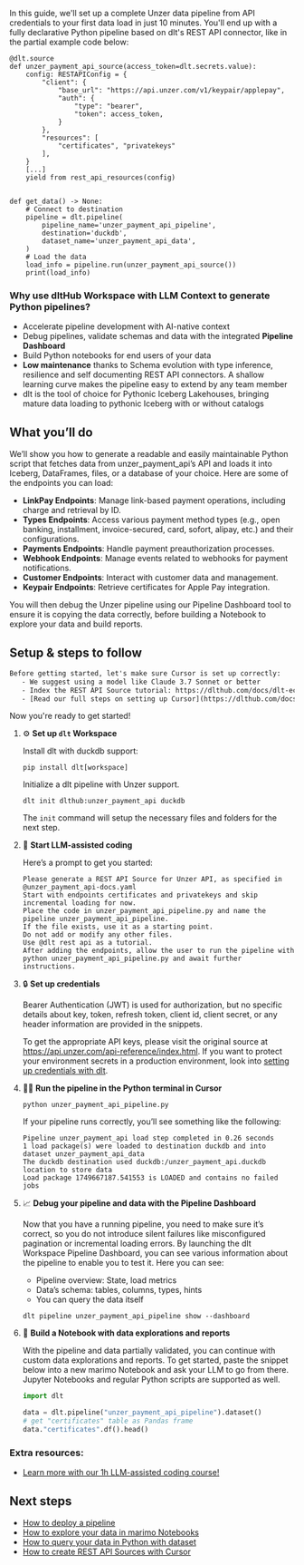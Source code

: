 In this guide, we'll set up a complete Unzer data pipeline from API credentials to your first data load in just 10 minutes. You'll end up with a fully declarative Python pipeline based on dlt's REST API connector, like in the partial example code below:

```python-outcome
@dlt.source
def unzer_payment_api_source(access_token=dlt.secrets.value):
    config: RESTAPIConfig = {
        "client": {
            "base_url": "https://api.unzer.com/v1/keypair/applepay",
            "auth": {
                "type": "bearer",
                "token": access_token,
            }
        },
        "resources": [
            "certificates", "privatekeys"
        ],
    }
    [...]
    yield from rest_api_resources(config)


def get_data() -> None:
    # Connect to destination
    pipeline = dlt.pipeline(
        pipeline_name='unzer_payment_api_pipeline',
        destination='duckdb',
        dataset_name='unzer_payment_api_data', 
    )
    # Load the data
    load_info = pipeline.run(unzer_payment_api_source())
    print(load_info) 
```

### Why use dltHub Workspace with LLM Context to generate Python pipelines?

- Accelerate pipeline development with AI-native context
- Debug pipelines, validate schemas and data with the integrated **Pipeline Dashboard**
- Build Python notebooks for end users of your data
- **Low maintenance** thanks to Schema evolution with type inference, resilience and self documenting REST API connectors. A shallow learning curve makes the pipeline easy to extend by any team member
- dlt is the tool of choice for Pythonic Iceberg Lakehouses, bringing mature data loading to pythonic Iceberg with or without catalogs

## What you’ll do

We’ll show you how to generate a readable and easily maintainable Python script that fetches data from unzer_payment_api’s API and loads it into Iceberg, DataFrames, files, or a database of your choice. Here are some of the endpoints you can load:

- **LinkPay Endpoints**: Manage link-based payment operations, including charge and retrieval by ID.
- **Types Endpoints**: Access various payment method types (e.g., open banking, installment, invoice-secured, card, sofort, alipay, etc.) and their configurations.
- **Payments Endpoints**: Handle payment preauthorization processes.
- **Webhook Endpoints**: Manage events related to webhooks for payment notifications.
- **Customer Endpoints**: Interact with customer data and management.
- **Keypair Endpoints**: Retrieve certificates for Apple Pay integration.

You will then debug the Unzer pipeline using our Pipeline Dashboard tool to ensure it is copying the data correctly, before building a Notebook to explore your data and build reports.

## Setup & steps to follow

```default
Before getting started, let's make sure Cursor is set up correctly:
   - We suggest using a model like Claude 3.7 Sonnet or better
   - Index the REST API Source tutorial: https://dlthub.com/docs/dlt-ecosystem/verified-sources/rest_api/ and add it to context as **@dlt rest api**
   - [Read our full steps on setting up Cursor](https://dlthub.com/docs/dlt-ecosystem/llm-tooling/cursor-restapi#23-configuring-cursor-with-documentation)
```

Now you're ready to get started!

1. ⚙️ **Set up `dlt` Workspace**
    
    Install dlt with duckdb support:
    ```shell
    pip install dlt[workspace]
    ```

    Initialize a dlt pipeline with Unzer support.
    ```shell
    dlt init dlthub:unzer_payment_api duckdb
    ```

    The `init` command will setup the necessary files and folders for the next step.
    
2. 🤠 **Start LLM-assisted coding**
    
    Here’s a prompt to get you started:
    
    ```prompt
    Please generate a REST API Source for Unzer API, as specified in @unzer_payment_api-docs.yaml 
    Start with endpoints certificates and privatekeys and skip incremental loading for now. 
    Place the code in unzer_payment_api_pipeline.py and name the pipeline unzer_payment_api_pipeline. 
    If the file exists, use it as a starting point. 
    Do not add or modify any other files. 
    Use @dlt rest api as a tutorial. 
    After adding the endpoints, allow the user to run the pipeline with python unzer_payment_api_pipeline.py and await further instructions.
    ```

    
3. 🔒 **Set up credentials** 
    
    Bearer Authentication (JWT) is used for authorization, but no specific details about key, token, refresh token, client id, client secret, or any header information are provided in the snippets.
    
    To get the appropriate API keys, please visit the original source at https://api.unzer.com/api-reference/index.html.
    If you want to protect your environment secrets in a production environment, look into [setting up credentials with dlt](https://dlthub.com/docs/walkthroughs/add_credentials).
    
4. 🏃‍♀️ **Run the pipeline in the Python terminal in Cursor**
    
    ```shell
    python unzer_payment_api_pipeline.py
    ```
    
    If your pipeline runs correctly, you’ll see something like the following:
    
    ```shell
    Pipeline unzer_payment_api load step completed in 0.26 seconds
    1 load package(s) were loaded to destination duckdb and into dataset unzer_payment_api_data
    The duckdb destination used duckdb:/unzer_payment_api.duckdb location to store data
    Load package 1749667187.541553 is LOADED and contains no failed jobs
    ```
    
5. 📈 **Debug your pipeline and data with the Pipeline Dashboard**

    Now that you have a running pipeline, you need to make sure it’s correct, so you do not introduce silent failures like misconfigured pagination or incremental loading errors. By launching the dlt Workspace Pipeline Dashboard, you can see various information about the pipeline to enable you to test it. Here you can see:
    - Pipeline overview: State, load metrics
    - Data’s schema: tables, columns, types, hints
    - You can query the data itself
    
    ```shell
    dlt pipeline unzer_payment_api_pipeline show --dashboard
    ```
    
6. 🐍 **Build a Notebook with data explorations and reports**

    With the pipeline and data partially validated, you can continue with custom data explorations and reports. To get started, paste the snippet below into a new marimo Notebook and ask your LLM to go from there. Jupyter Notebooks and regular Python scripts are supported as well.

    
    ```python
    import dlt

   data = dlt.pipeline("unzer_payment_api_pipeline").dataset()
   # get "certificates" table as Pandas frame
   data."certificates".df().head()
    ```

### Extra resources:

- [Learn more with our 1h LLM-assisted coding course!](https://www.youtube.com/watch?v=GGid70rnJuM)

## Next steps

- [How to deploy a pipeline](https://dlthub.com/docs/walkthroughs/deploy-a-pipeline)
- [How to explore your data in marimo Notebooks](https://dlthub.com/docs/general-usage/dataset-access/marimo)
- [How to query your data in Python with dataset](https://dlthub.com/docs/general-usage/dataset-access/dataset)
- [How to create REST API Sources with Cursor](https://dlthub.com/docs/dlt-ecosystem/llm-tooling/cursor-restapi)
